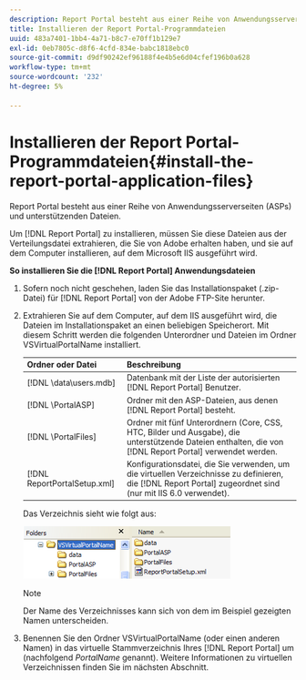 ```yaml
---
description: Report Portal besteht aus einer Reihe von Anwendungsserverseiten (ASPs) und unterstützenden Dateien.
title: Installieren der Report Portal-Programmdateien
uuid: 483a7401-1bb4-4a71-b8c7-e70ff1b129e7
exl-id: 0eb7805c-d8f6-4cfd-834e-babc1818ebc0
source-git-commit: d9df90242ef96188f4e4b5e6d04cfef196b0a628
workflow-type: tm+mt
source-wordcount: '232'
ht-degree: 5%

---
```


# Installieren der Report Portal-Programmdateien{#install-the-report-portal-application-files}

Report Portal besteht aus einer Reihe von Anwendungsserverseiten (ASPs) und unterstützenden Dateien.

Um [!DNL Report Portal] zu installieren, müssen Sie diese Dateien aus der Verteilungsdatei extrahieren, die Sie von Adobe erhalten haben, und sie auf dem Computer installieren, auf dem Microsoft IIS ausgeführt wird.

**So installieren Sie die  [!DNL Report Portal] Anwendungsdateien**

1. Sofern noch nicht geschehen, laden Sie das Installationspaket (.zip-Datei) für [!DNL Report Portal] von der Adobe FTP-Site herunter.
1. Extrahieren Sie auf dem Computer, auf dem IIS ausgeführt wird, die Dateien im Installationspaket an einen beliebigen Speicherort. Mit diesem Schritt werden die folgenden Unterordner und Dateien im Ordner VSVirtualPortalName installiert.

   | Ordner oder Datei | Beschreibung |
   |---|---|
   | [!DNL \data\users.mdb] | Datenbank mit der Liste der autorisierten [!DNL Report Portal] Benutzer. |
   | [!DNL \PortalASP\] | Ordner mit den ASP-Dateien, aus denen [!DNL Report Portal] besteht. |
   | [!DNL \PortalFiles\] | Ordner mit fünf Unterordnern (Core, CSS, HTC, Bilder und Ausgabe), die unterstützende Dateien enthalten, die von [!DNL Report Portal] verwendet werden. |
   | [!DNL ReportPortalSetup.xml] | Konfigurationsdatei, die Sie verwenden, um die virtuellen Verzeichnisse zu definieren, die [!DNL Report Portal] zugeordnet sind (nur mit IIS 6.0 verwendet). |

   Das Verzeichnis sieht wie folgt aus:

   ![](assets/rptPort_scrn_installDir.png)

   >[!NOTE]
   >
   >Der Name des Verzeichnisses kann sich von dem im Beispiel gezeigten Namen unterscheiden.

1. Benennen Sie den Ordner VSVirtualPortalName (oder einen anderen Namen) in das virtuelle Stammverzeichnis Ihres [!DNL Report Portal] um (nachfolgend *PortalName* genannt). Weitere Informationen zu virtuellen Verzeichnissen finden Sie im nächsten Abschnitt.
